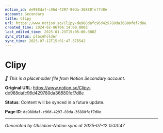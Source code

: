 ```yaml
---
notion_id: de988daf-c96d-4297-80da-36880fef7d8e
account: Secondary
title: Clipy
url: https://www.notion.so/Clipy-de988dafc96d429780da36880fef7d8e
created_time: 2024-02-06T06:14:00.000Z
last_edited_time: 2025-01-23T15:05:00.000Z
sync_status: placeholder
sync_time: 2025-07-12T15:01:47.375542
---
```


# Clipy

*🔄 This is a placeholder file from Notion Secondary account.*

**Original URL**: https://www.notion.so/Clipy-de988dafc96d429780da36880fef7d8e

**Status**: Content will be synced in a future update.

**Page ID**: `de988daf-c96d-4297-80da-36880fef7d8e`

---

*Generated by Obsidian-Notion sync at 2025-07-12 15:01:47*
